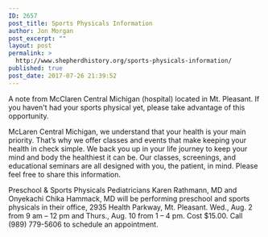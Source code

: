 ```yaml
---
ID: 2657
post_title: Sports Physicals Information
author: Jon Morgan
post_excerpt: ""
layout: post
permalink: >
  http://www.shepherdhistory.org/sports-physicals-information/
published: true
post_date: 2017-07-26 21:39:52
---
```

A note from McClaren Central Michigan (hospital) located in Mt. Pleasant. If you haven't had your sports physical yet, please take advantage of this opportunity.

McLaren Central Michigan, we understand that your health is your main priority. That’s why we offer classes and events that make keeping your health in check simple. We back you up in your life journey to keep your mind and body the healthiest it can be. Our classes, screenings, and educational seminars are all de<span class="text_exposed_show">signed with you, the patient, in mind. Please feel free to share this information.</span>
<div class="text_exposed_show">

Preschool &amp; Sports Physicals
Pediatricians Karen Rathmann, MD and Onyekachi Chika Hammack, MD will be performing preschool and sports physicals in their office, 2935 Health Parkway, Mt. Pleasant. Wed., Aug. 2 from 9 am – 12 pm and Thurs., Aug. 10 from 1 – 4 pm. Cost $15.00. Call (989) 779-5606 to schedule an appointment.

</div>